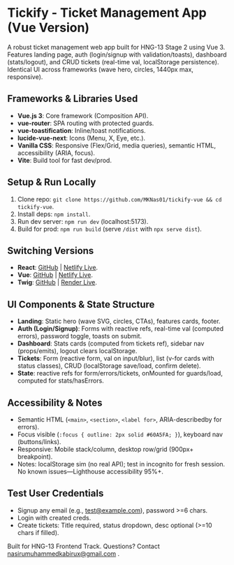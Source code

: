 # Tickify - Ticket Management App (Vue Version)

A robust ticket management web app built for HNG-13 Stage 2 using Vue 3. Features landing page, auth (login/signup with validation/toasts), dashboard (stats/logout), and CRUD tickets (real-time val, localStorage persistence). Identical UI across frameworks (wave hero, circles, 1440px max, responsive).

## Frameworks & Libraries Used
- **Vue.js 3**: Core framework (Composition API).
- **vue-router**: SPA routing with protected guards.
- **vue-toastification**: Inline/toast notifications.
- **lucide-vue-next**: Icons (Menu, X, Eye, etc.).
- **Vanilla CSS**: Responsive (Flex/Grid, media queries), semantic HTML, accessibility (ARIA, focus).
- **Vite**: Build tool for fast dev/prod.

## Setup & Run Locally
1. Clone repo: `git clone https://github.com/MKNas01/tickify-vue && cd tickify-vue`.
2. Install deps: `npm install`.
3. Run dev server: `npm run dev` (localhost:5173).
4. Build for prod: `npm run build` (serve `/dist` with `npx serve dist`).

## Switching Versions
- **React**: [GitHub](https://github.com/MKNas01/tickify-react) | [Netlify Live](https://tickify-react.netlify.app/tickets).
- **Vue**: [GitHub](https://github.com/MKNas01/tickify-vue) | [Netlify Live](https://tickify-vue.netlify.app/).
- **Twig**: [GitHub](https://github.com/MKNas01/tickify-twig) | [Render Live](https://tickify-twig.onrender.com/auth/login).

## UI Components & State Structure
- **Landing**: Static hero (wave SVG, circles, CTAs), features cards, footer.
- **Auth (Login/Signup)**: Forms with reactive refs, real-time val (computed errors), password toggle, toasts on submit.
- **Dashboard**: Stats cards (computed from tickets ref), sidebar nav (props/emits), logout clears localStorage.
- **Tickets**: Form (reactive form, val on input/blur), list (v-for cards with status classes), CRUD (localStorage save/load, confirm delete).
- **State**: reactive refs for form/errors/tickets, onMounted for guards/load, computed for stats/hasErrors.

## Accessibility & Notes
- Semantic HTML (`<main>`, `<section>`, `<label for>`, ARIA-describedby for errors).
- Focus visible (`:focus { outline: 2px solid #60A5FA; }`), keyboard nav (buttons/links).
- Responsive: Mobile stack/column, desktop row/grid (900px+ breakpoint).
- Notes: localStorage sim (no real API); test in incognito for fresh session. No known issues—Lighthouse accessibility 95%+.

## Test User Credentials
- Signup any email (e.g., test@example.com), password >=6 chars.
- Login with created creds.
- Create tickets: Title required, status dropdown, desc optional (>=10 chars if filled).

Built for HNG-13 Frontend Track. Questions? Contact nasirumuhammedkabirux@gmail.com .